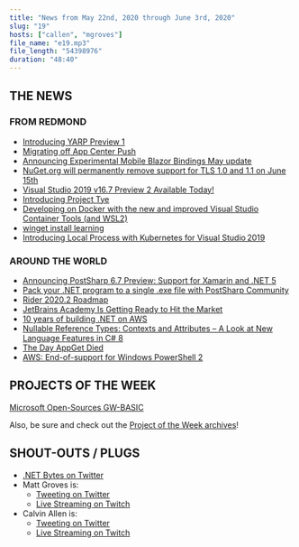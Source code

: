 ```yaml
---
title: "News from May 22nd, 2020 through June 3rd, 2020"
slug: "19"
hosts: ["callen", "mgroves"]
file_name: "e19.mp3"
file_length: "54398976"
duration: "48:40"
---
```


## THE NEWS

### FROM REDMOND

* [Introducing YARP Preview 1](https://devblogs.microsoft.com/dotnet/introducing-yarp-preview-1/)
* [Migrating off App Center Push](https://devblogs.microsoft.com/appcenter/migrating-off-app-center-push/)
* [Announcing Experimental Mobile Blazor Bindings May update](https://devblogs.microsoft.com/aspnet/announcing-experimental-mobile-blazor-bindings-may-update/)
* [NuGet.org will permanently remove support for TLS 1.0 and 1.1 on June 15th](https://devblogs.microsoft.com/nuget/nuget-org-will-permanently-remove-support-for-tls-1-0-and-1-1-on-june-15th/)
* [Visual Studio 2019 v16.7 Preview 2 Available Today!](https://devblogs.microsoft.com/visualstudio/visual-studio-2019-v16-7-preview-2/)
* [Introducing Project Tye](https://devblogs.microsoft.com/aspnet/introducing-project-tye/)
* [Developing on Docker with the new and improved Visual Studio Container Tools (and WSL2)](https://www.hanselman.com/blog/DevelopingOnDockerWithTheNewAndImprovedVisualStudioContainerToolsAndWSL2.aspx)
* [winget install learning](https://devblogs.microsoft.com/commandline/winget-install-learning/)
* [Introducing Local Process with Kubernetes for Visual Studio 2019](https://devblogs.microsoft.com/visualstudio/introducing-local-process-with-kubernetes-for-visual-studio%e2%80%af2019/)

### AROUND THE WORLD

* [Announcing PostSharp 6.7 Preview: Support for Xamarin and .NET 5](https://www.postsharp.net/blog/post/PostSharp-6-7-Preview-Support-for-Xamarin-and-NET-5)
* [Pack your .NET program to a single .exe file with PostSharp Community](https://www.postsharp.net/blog/post/Pack-your-NET-program-to-a-single-exe-file-with-PostSharp-Community)
* [Rider 2020.2 Roadmap](https://blog.jetbrains.com/dotnet/2020/05/29/rider-2020-2-roadmap/)
* [JetBrains Academy Is Getting Ready to Hit the Market](https://blog.jetbrains.com/blog/2020/06/02/jetbrains-academy-is-getting-ready-to-hit-the-market/)
* [10 years of building .NET on AWS](https://aws.amazon.com/blogs/developer/10-years-of-building-net-on-aws/)
* [Nullable Reference Types: Contexts and Attributes – A Look at New Language Features in C# 8](https://blog.jetbrains.com/dotnet/2020/05/26/nullable-contexts-nullable-attributes/)
* [The Day AppGet Died](https://keivan.io/the-day-appget-died/)
* [AWS: End-of-support for Windows PowerShell 2](https://aws.amazon.com/blogs/developer/end-of-support-for-windows-powershell-2/)

## PROJECTS OF THE WEEK

[Microsoft Open-Sources GW-BASIC](https://devblogs.microsoft.com/commandline/microsoft-open-sources-gw-basic/)

Also, be sure and check out the [Project of the Week archives](https://www.dotnetbytes.fm/potw/)!

## SHOUT-OUTS / PLUGS

* [.NET Bytes on Twitter](https://twitter.com/dotnetbytes)
* Matt Groves is:
  * [Tweeting on Twitter](https://twitter.com/mgroves)
  * [Live Streaming on Twitch](https://www.twitch.tv/matthewdgroves)
* Calvin Allen is:
  * [Tweeting on Twitter](https://twitter.com/_CalvinAllen)
  * [Live Streaming on Twitch](https://www.twitch.tv/CalvinAAllen)
